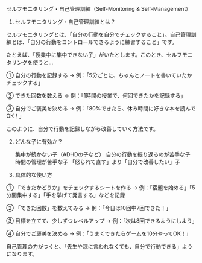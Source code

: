 セルフモニタリング・自己管理訓練（Self-Monitoring & Self-Management）
1. セルフモニタリング・自己管理訓練とは？

セルフモニタリングとは、「自分の行動を自分でチェックすること」。自己管理訓練とは、「自分の行動をコントロールできるように練習すること」です。

たとえば、「授業中に集中できない子」がいたとします。このとき、セルフモニタリングを使うと…

① 自分の行動を記録する
→ 例：「5分ごとに、ちゃんとノートを書いていたかチェックする」

② できた回数を数える
→ 例：「1時間の授業で、何回できたかを記録する」

③ 自分でご褒美を決める
→ 例：「80%できたら、休み時間に好きな本を読んでOK！」

このように、自分で行動を記録しながら改善していく方法です。

2. どんな子に有効か？

    集中が続かない子（ADHDの子など）
    自分の行動を振り返るのが苦手な子
    時間の管理が苦手な子
    「怒られて直す」より「自分で改善したい」子

3. 具体的な使い方

① 「できたかどうか」をチェックするシートを作る
→ 例：「宿題を始める」「5分間集中する」「手を挙げて発言する」などを記録

② 「できた回数」を数えてみる
→ 例：「今日は10回中7回できた！」

③ 目標を立てて、少しずつレベルアップ
→ 例：「次は8回できるようにしよう」

④ 自分でご褒美を決める
→ 例：「うまくできたらゲームを10分やってOK！」

自己管理の力がつくと、「先生や親に言われなくても、自分で行動できる」ようになります。